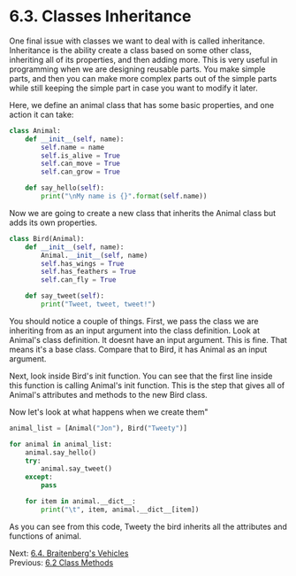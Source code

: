 # 6.3. Classes Inheritance

One final issue with classes we want to deal with is called inheritance. Inheritance is the ability create a class based
on some other class, inheriting all of its properties, and then adding more. This is very useful in programming when
we are designing reusable parts. You make simple parts, and then you can make more complex parts out of the simple parts
while still keeping the simple part in case you want to modify it later.

Here, we define an animal class that has some basic properties, and one action it can take:
```python
class Animal:
    def __init__(self, name):
        self.name = name
        self.is_alive = True
        self.can_move = True
        self.can_grow = True

    def say_hello(self):
        print("\nMy name is {}".format(self.name))
```

Now we are going to create a new class that inherits the Animal class but adds its own properties.

```python
class Bird(Animal):
    def __init__(self, name):
        Animal.__init__(self, name)
        self.has_wings = True
        self.has_feathers = True
        self.can_fly = True

    def say_tweet(self):
        print("Tweet, tweet, tweet!")
```
You should notice a couple of things. First, we pass the class we are inheriting from as an input argument into the 
class definition. Look at Animal's class definition. It doesnt have an input argument. This is fine. That means it's a
base class. Compare that to Bird, it has Animal as an input argument.

Next, look inside Bird's init function. You can see that the first line inside this function is calling Animal's init
function. This is the step that gives all of Animal's attributes and methods to the new Bird class.

Now let's look at what happens when we create them"

```python
animal_list = [Animal("Jon"), Bird("Tweety")]

for animal in animal_list:
    animal.say_hello()
    try:
        animal.say_tweet()
    except:
        pass

    for item in animal.__dict__:
        print("\t", item, animal.__dict__[item])
```
As you can see from this code, Tweety the bird inherits all the attributes and functions of animal.

Next: [6.4. Braitenberg's Vehicles](6.4.%20Braitenberg's%20Vehicles.md)<br>
Previous: [6.2 Class Methods](6.2.%20Class%20Methods.md)
